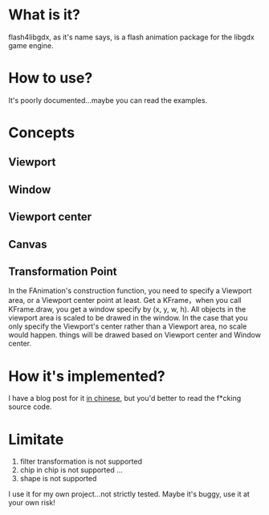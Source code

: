 # What is it?
flash4libgdx, as it's name says, is a flash animation package for the libgdx game engine.

# How to use?
It's poorly documented...maybe you can read the examples.

# Concepts

## Viewport

## Window

## Viewport center

## Canvas

## Transformation Point

In the FAnimation's construction function, you need to specify a Viewport area, or a Viewport center point at least. 
Get a KFrame，when you call KFrame.draw, you get a window specify by (x, y, w, h). All objects in the viewport area is scaled to be drawed in the window. In the case that you only specify the Viewport's center rather than a Viewport area, no scale would happen. things will be drawed based on Viewport center and Window center.

# How it's implemented?
I have a blog post for it [in chinese](http://www.zenlife.tk/flash-libgdx.md), but you'd better to read the f*cking source code.

# Limitate
1. filter transformation is not supported
2. chip in chip is not supported ... 
3. shape is not supported

I use it for my own project...not strictly tested. Maybe it's buggy, use it at your own risk!
